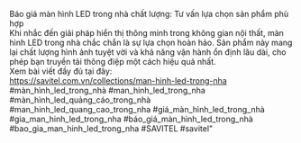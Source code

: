 Báo giá màn hình LED trong nhà chất lượng: Tư vấn lựa chọn sản phẩm phù hợp <br>
Khi nhắc đến giải pháp hiển thị thông minh trong không gian nội thất, màn hình LED trong nhà chắc chắn là sự lựa chọn hoàn hảo. Sản phẩm này mang lại chất lượng hình ảnh tuyệt vời và khả năng vận hành ổn định lâu dài, cho phép bạn truyền tải thông điệp một cách hiệu quả nhất. <br> Xem bài viết đầy đủ tại đây: <br>
https://savitel.com.vn/collections/man-hinh-led-trong-nha <br>
#màn_hình_led_trong_nhà #man_hinh_led_trong_nha #màn_hình_led_quảng_cáo_trong_nhà #man_hinh_led_quang_cao_trong_nha #giá_màn_hình_led_trong_nhà #gia_man_hinh_led_trong_nha #báo_giá_màn_hình_led_trong_nhà #bao_gia_man_hinh_led_trong_nha #SAVITEL #savitel"
